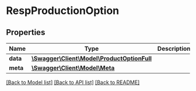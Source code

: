 # RespProductionOption

## Properties
Name | Type | Description | Notes
------------ | ------------- | ------------- | -------------
**data** | [**\Swagger\Client\Model\ProductOptionFull**](ProductOptionFull.md) |  | [optional] 
**meta** | [**\Swagger\Client\Model\Meta**](Meta.md) |  | [optional] 

[[Back to Model list]](../README.md#documentation-for-models) [[Back to API list]](../README.md#documentation-for-api-endpoints) [[Back to README]](../README.md)


